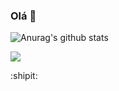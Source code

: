 ### Olá 👋

![Anurag's github stats](https://github-readme-stats.vercel.app/api?username=matheuscosantos&hide=issues&show_icons=true)


[ ![](https://img.shields.io/badge/linkedin-%230077B5.svg?&style=for-the-badge&logo=linkedin&logoColor=white)](https://www.linkedin.com/in/matheuscosantos/)

:shipit:
